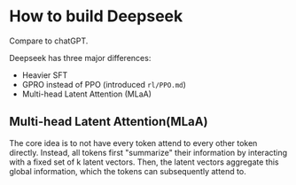 # How to build Deepseek

Compare to chatGPT.

Deepseek has three major differences:
- Heavier SFT
- GPRO instead of PPO (introduced `rl/PPO.md`)
- Multi-head Latent Attention (MLaA)

## Multi-head Latent Attention(MLaA)

The core idea is to not have every token attend to every other token directly. Instead, all tokens first "summarize" their information by interacting with a fixed set of k latent vectors. Then, the latent vectors aggregate this global information, which the tokens can subsequently attend to.

